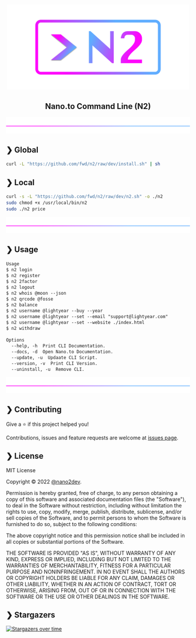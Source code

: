 <p align="center">
  <img src="https://github.com/fwd/n2/raw/master/.github/banner.png" alt="Prompts" width="500" />
</p>

<h2 align="center">Nano.to Command Line (N2)</h2>

![line](https://github.com/fwd/n2/raw/master/.github/line.png)

## ❯ Global

```bash
curl -L "https://github.com/fwd/n2/raw/dev/install.sh" | sh
```

## ❯ Local

```bash
curl -s -L "https://github.com/fwd/n2/raw/dev/n2.sh" -o ./n2
sudo chmod +x /usr/local/bin/n2
sudo ./n2 price
```

![line](https://github.com/fwd/n2/raw/master/.github/line.png)

## ❯ Usage

```
Usage
$ n2 login
$ n2 register 
$ n2 2factor
$ n2 logout
$ n2 whois @moon --json
$ n2 qrcode @fosse
$ n2 balance
$ n2 username @lightyear --buy --year
$ n2 username @lightyear --set --email "support@lightyear.com"
$ n2 username @lightyear --set --website ./index.html
$ n2 withdraw

Options
  --help, -h  Print CLI Documentation.
  --docs, -d  Open Nano.to Documentation.
  --update, -u  Updaate CLI Script.
  --version, -v  Print CLI Version.
  --uninstall, -u  Remove CLI.
```

![line](https://github.com/fwd/n2/raw/master/.github/line.png)

## ❯ Contributing

Give a ⭐️ if this project helped you!

Contributions, issues and feature requests are welcome at [issues page](https://github.com/fwd/n2/issues).

## ❯ License

MIT License

Copyright © 2022 [@nano2dev](https://twitter.com/nano2dev).

Permission is hereby granted, free of charge, to any person obtaining a copy
of this software and associated documentation files (the "Software"), to deal
in the Software without restriction, including without limitation the rights
to use, copy, modify, merge, publish, distribute, sublicense, and/or sell
copies of the Software, and to permit persons to whom the Software is
furnished to do so, subject to the following conditions:

The above copyright notice and this permission notice shall be included in all
copies or substantial portions of the Software.

THE SOFTWARE IS PROVIDED "AS IS", WITHOUT WARRANTY OF ANY KIND, EXPRESS OR
IMPLIED, INCLUDING BUT NOT LIMITED TO THE WARRANTIES OF MERCHANTABILITY,
FITNESS FOR A PARTICULAR PURPOSE AND NONINFRINGEMENT. IN NO EVENT SHALL THE
AUTHORS OR COPYRIGHT HOLDERS BE LIABLE FOR ANY CLAIM, DAMAGES OR OTHER
LIABILITY, WHETHER IN AN ACTION OF CONTRACT, TORT OR OTHERWISE, ARISING FROM,
OUT OF OR IN CONNECTION WITH THE SOFTWARE OR THE USE OR OTHER DEALINGS IN THE
SOFTWARE.

## ❯ Stargazers

[![Stargazers over time](https://starchart.cc/fwd/n2.svg)](https://github.com/fwd/n2)
